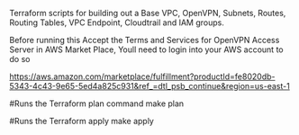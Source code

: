 Terraform scripts for building out a Base VPC, OpenVPN, Subnets, Routes, Routing Tables, VPC Endpoint, Cloudtrail and IAM groups.

Before running this Accept the Terms and Services for OpenVPN Access Server in AWS Market Place, Youll need to login into your AWS account to do so

https://aws.amazon.com/marketplace/fulfillment?productId=fe8020db-5343-4c43-9e65-5ed4a825c931&ref_=dtl_psb_continue&region=us-east-1


#Runs the Terraform plan command
make plan

#Runs the Terraform apply
make apply

